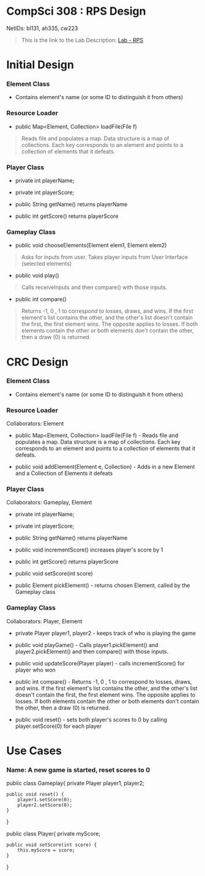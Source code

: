 CompSci 308 : RPS Design
===================

NetIDs: bl131, ah335, cw223

> This is the link to the Lab Description: 
[Lab - RPS](http://www.cs.duke.edu/courses/compsci308/spring16/classwork/02_design_rps/index.php)

Initial Design
=======

### Element Class 

* Contains element's name (or some ID to distinguish it from others)

### Resource Loader

* public Map<Element, Collection<Element>> loadFile(File f) 

> Reads file and populates a map. Data structure is a map of collections. Each key corresponds to an element and points to a collection of elements that it defeats. 

### Player Class 

* private int playerName;

* private int playerScore;

* public String getName() returns playerName

* public int getScore() returns playerScore

### Gameplay Class  

* public void chooseElements(Element elem1, Element elem2) 

> Asks for inputs from user. Takes player inputs from User Interface (selected elements) 

* public void play() 

> Calls receiveInputs and then compare() with those inputs. 

* public int compare() 

> Returns -1, 0 , 1 to correspond to losses, draws, and wins. If the first element's list contains the other, and the other's list doesn't contain the first, the first element wins. The opposite applies to losses. If both elements contain the other or both elements don't contain the other, then a draw (0) is returned. 

CRC Design
=======

### Element Class 

* Contains element's name (or some ID to distinguish it from others)

### Resource Loader

Collaborators: Element

* public Map<Element, Collection<Element>> loadFile(File f) - Reads file and populates a map. Data structure is a map of collections. Each key corresponds to an element and points to a collection of elements that it defeats. 

* public void addElement(Element e, Collection<Element>) - Adds in a new Element and a Collection of Elements it defeats

### Player Class 

Collaborators: Gameplay, Element

* private int playerName; 

* private int playerScore;

* public String getName() returns playerName

* public void incrementScore() increases player's score by 1

* public int getScore() returns playerScore 

* public void setScore(int score) 

* public Element pickElement() - returns chosen Element, called by the Gameplay class 

### Gameplay Class  

Collaborators: Player, Element

* private Player player1, player2 - keeps track of who is playing the game

* public void playGame() - Calls player1.pickElement() and player2.pickElement() and then compare() with those inputs. 

* public void updateScore(Player player) - calls incrementScore() for player who won

* public int compare() - Returns -1, 0 , 1 to correspond to losses, draws, and wins. If the first element's list contains the other, and the other's list doesn't contain the first, the first element wins. The opposite applies to losses. If both elements contain the other or both elements don't contain the other, then a draw (0) is returned. 

* public void reset() - sets both player's scores to 0 by calling player.setScore(0) for each player

Use Cases
=======

### Name: A new game is started, reset scores to 0

public class Gameplay{
	private Player player1, player2;
	
	public void reset() {
		player1.setScore(0);
		player2.setScore(0);
	}
}

public class Player{
	private myScore;
	
	public void setScore(int score) {
		this.myScore = score;
	}
	
}


